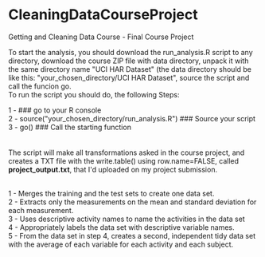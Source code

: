 # CleaningDataCourseProject
Getting and Cleaning Data Course - Final Course Project

To start the analysis, you should download the run_analysis.R script to any directory, download the course ZIP file with data directory, unpack it with the same directory name "UCI HAR Dataset" (the data directory should be like this: "your_chosen_directory/UCI HAR Dataset", source the script and call the funcion go.<br>
To run the script you should do, the following Steps:<br>

1 - ### go to your R console <br>
2 - source("your_chosen_directory/run_analysis.R") ### Source your script<br>
3 - go() ### Call the starting function<br>
<br><br>
The script will make all transformations asked in the course project, and creates a TXT file with the write.table() using row.name=FALSE, called <b>project_output.txt</b>, that I'd uploaded on my project submission.<br><br>

1 - Merges the training and the test sets to create one data set.<br>
2 - Extracts only the measurements on the mean and standard deviation for each measurement.<br>
3 - Uses descriptive activity names to name the activities in the data set<br>
4 - Appropriately labels the data set with descriptive variable names.<br>
5 - From the data set in step 4, creates a second, independent tidy data set with the average of each variable for each activity and each subject.
